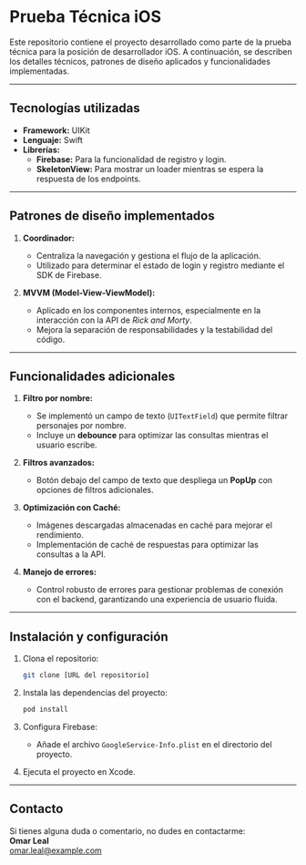 
# Prueba Técnica iOS  

Este repositorio contiene el proyecto desarrollado como parte de la prueba técnica para la posición de desarrollador iOS. A continuación, se describen los detalles técnicos, patrones de diseño aplicados y funcionalidades implementadas.  

---

## Tecnologías utilizadas  

- **Framework:** UIKit  
- **Lenguaje:** Swift  
- **Librerías:**  
  - **Firebase:** Para la funcionalidad de registro y login.  
  - **SkeletonView:** Para mostrar un loader mientras se espera la respuesta de los endpoints.  

---

## Patrones de diseño implementados  

1. **Coordinador:**  
   - Centraliza la navegación y gestiona el flujo de la aplicación.  
   - Utilizado para determinar el estado de login y registro mediante el SDK de Firebase.  

2. **MVVM (Model-View-ViewModel):**  
   - Aplicado en los componentes internos, especialmente en la interacción con la API de *Rick and Morty*.  
   - Mejora la separación de responsabilidades y la testabilidad del código.  

---

## Funcionalidades adicionales  

1. **Filtro por nombre:**  
   - Se implementó un campo de texto (`UITextField`) que permite filtrar personajes por nombre.  
   - Incluye un **debounce** para optimizar las consultas mientras el usuario escribe.  

2. **Filtros avanzados:**  
   - Botón debajo del campo de texto que despliega un **PopUp** con opciones de filtros adicionales.  

3. **Optimización con Caché:**  
   - Imágenes descargadas almacenadas en caché para mejorar el rendimiento.  
   - Implementación de caché de respuestas para optimizar las consultas a la API.  

4. **Manejo de errores:**  
   - Control robusto de errores para gestionar problemas de conexión con el backend, garantizando una experiencia de usuario fluida.  

---

## Instalación y configuración  

1. Clona el repositorio:  
   ```bash  
   git clone [URL del repositorio]  
   ```  

2. Instala las dependencias del proyecto:  
   ```bash  
   pod install  
   ```  

3. Configura Firebase:  
   - Añade el archivo `GoogleService-Info.plist` en el directorio del proyecto.  

4. Ejecuta el proyecto en Xcode.  

---

## Contacto  

Si tienes alguna duda o comentario, no dudes en contactarme:  
**Omar Leal**  
omar.leal@example.com  
